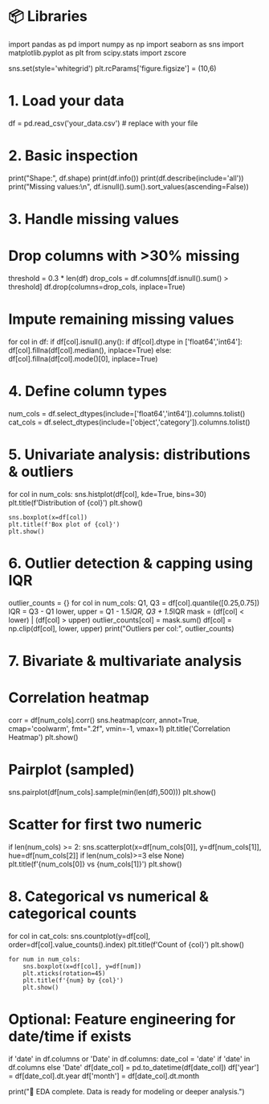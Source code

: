# 📦 Libraries
import pandas as pd
import numpy as np
import seaborn as sns
import matplotlib.pyplot as plt
from scipy.stats import zscore

sns.set(style='whitegrid')
plt.rcParams['figure.figsize'] = (10,6)

# 1. Load your data
df = pd.read_csv('your_data.csv')  # replace with your file

# 2. Basic inspection
print("Shape:", df.shape)
print(df.info())
print(df.describe(include='all'))
print("Missing values:\n", df.isnull().sum().sort_values(ascending=False))

# 3. Handle missing values
# Drop columns with >30% missing
threshold = 0.3 * len(df)
drop_cols = df.columns[df.isnull().sum() > threshold]
df.drop(columns=drop_cols, inplace=True)

# Impute remaining missing values
for col in df:
    if df[col].isnull().any():
        if df[col].dtype in ['float64','int64']:
            df[col].fillna(df[col].median(), inplace=True)
        else:
            df[col].fillna(df[col].mode()[0], inplace=True)

# 4. Define column types
num_cols = df.select_dtypes(include=['float64','int64']).columns.tolist()
cat_cols = df.select_dtypes(include=['object','category']).columns.tolist()

# 5. Univariate analysis: distributions & outliers
for col in num_cols:
    sns.histplot(df[col], kde=True, bins=30)
    plt.title(f'Distribution of {col}')
    plt.show()

    sns.boxplot(x=df[col])
    plt.title(f'Box plot of {col}')
    plt.show()

# 6. Outlier detection & capping using IQR
outlier_counts = {}
for col in num_cols:
    Q1, Q3 = df[col].quantile([0.25,0.75])
    IQR = Q3 - Q1
    lower, upper = Q1 - 1.5*IQR, Q3 + 1.5*IQR
    mask = (df[col] < lower) | (df[col] > upper)
    outlier_counts[col] = mask.sum()
    df[col] = np.clip(df[col], lower, upper)
print("Outliers per col:", outlier_counts)

# 7. Bivariate & multivariate analysis
# Correlation heatmap
corr = df[num_cols].corr()
sns.heatmap(corr, annot=True, cmap='coolwarm', fmt=".2f", vmin=-1, vmax=1)
plt.title('Correlation Heatmap')
plt.show()

# Pairplot (sampled)
sns.pairplot(df[num_cols].sample(min(len(df),500)))
plt.show()

# Scatter for first two numeric
if len(num_cols) >= 2:
    sns.scatterplot(x=df[num_cols[0]], y=df[num_cols[1]], hue=df[num_cols[2]] if len(num_cols)>=3 else None)
    plt.title(f'{num_cols[0]} vs {num_cols[1]}')
    plt.show()

# 8. Categorical vs numerical & categorical counts
for col in cat_cols:
    sns.countplot(y=df[col], order=df[col].value_counts().index)
    plt.title(f'Count of {col}')
    plt.show()

    for num in num_cols:
        sns.boxplot(x=df[col], y=df[num])
        plt.xticks(rotation=45)
        plt.title(f'{num} by {col}')
        plt.show()

# Optional: Feature engineering for date/time if exists
if 'date' in df.columns or 'Date' in df.columns:
    date_col = 'date' if 'date' in df.columns else 'Date'
    df[date_col] = pd.to_datetime(df[date_col])
    df['year'] = df[date_col].dt.year
    df['month'] = df[date_col].dt.month

print("🧠 EDA complete. Data is ready for modeling or deeper analysis.")

